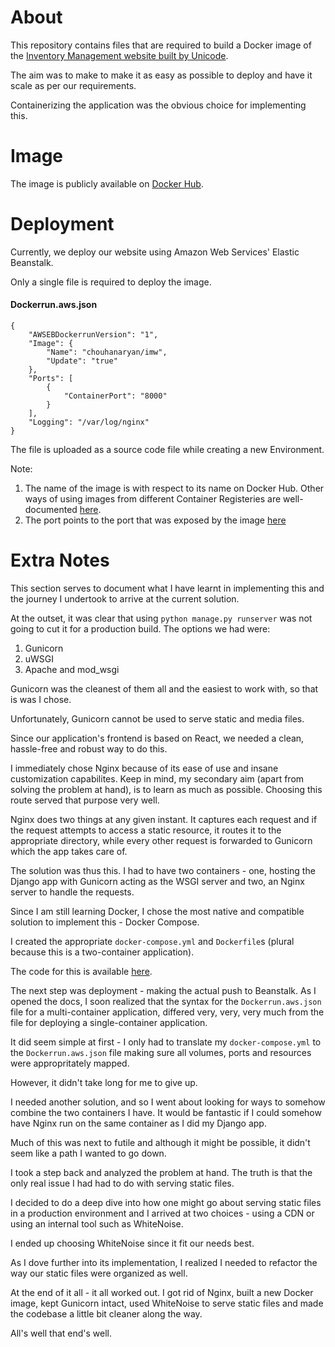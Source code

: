 # About

This repository contains files that are required to build a Docker image of the [Inventory Management website built by Unicode](https://github.com/djunicode/inventory-management-web).

The aim was to make to make it as easy as possible to deploy and have it scale as per our requirements.

Containerizing the application was the obvious choice for implementing this.

# Image

The image is publicly available on [Docker Hub](https://hub.docker.com/r/chouhanaryan/imw).

# Deployment

Currently, we deploy our website using Amazon Web Services' Elastic Beanstalk.

Only a single file is required to deploy the image.

#### Dockerrun.aws.json

```
{
	"AWSEBDockerrunVersion": "1",
	"Image": {
		"Name": "chouhanaryan/imw",
		"Update": "true"
	},
	"Ports": [
		{
			"ContainerPort": "8000"
		}
	],
	"Logging": "/var/log/nginx"
}
```

The file is uploaded as a source code file while creating a new Environment.

Note:
1. The name of the image is with respect to its name on Docker Hub. Other ways of using images from different Container Registeries are well-documented [here](https://docs.aws.amazon.com/elasticbeanstalk/latest/dg/single-container-docker-configuration.html).
2. The port points to the port that was exposed by the image [here](https://github.com/chouhanaryan/imw-docker/blob/master/Dockerfile#L22)

# Extra Notes

This section serves to document what I have learnt in implementing this and the journey I undertook to arrive at the current solution.

At the outset, it was clear that using `python manage.py runserver` was not going to cut it for a production build. The options we had were:
1. Gunicorn
2. uWSGI
3. Apache and mod_wsgi

Gunicorn was the cleanest of them all and the easiest to work with, so that is was I chose.

Unfortunately, Gunicorn cannot be used to serve static and media files.

Since our application's frontend is based on React, we needed a clean, hassle-free and robust way to do this.

I immediately chose Nginx because of its ease of use and insane customization capabilites. Keep in mind, my secondary aim (apart from solving the problem at hand), is to learn as much as possible. Choosing this route served that purpose very well.

Nginx does two things at any given instant. It captures each request and if the request attempts to access a static resource, it routes it to the appropriate directory, while every other request is forwarded to Gunicorn which the app takes care of.

The solution was thus this. I had to have two containers - one, hosting the Django app with Gunicorn acting as the WSGI server and two, an Nginx server to handle the requests.

Since I am still learning Docker, I chose the most native and compatible solution to implement this - Docker Compose.

I created the appropriate `docker-compose.yml` and `Dockerfile`s (plural because this is a two-container application).

The code for this is available [here](https://github.com/chouhanaryan/imw-docker-compose).

The next step was deployment - making the actual push to Beanstalk. As I opened the docs, I soon realized that the syntax for the `Dockerrun.aws.json` file for a multi-container application, differed very, very, very much from the file for deploying a single-container application.

It did seem simple at first - I only had to translate my `docker-compose.yml` to the `Dockerrun.aws.json` file making sure all volumes, ports and resources were appropritately mapped.

However, it didn't take long for me to give up.

I needed another solution, and so I went about looking for ways to somehow combine the two containers I have. It would be fantastic if I could somehow have Nginx run on the same container as I did my Django app.

Much of this was next to futile and although it might be possible, it didn't seem like a path I wanted to go down.

I took a step back and analyzed the problem at hand. The truth is that the only real issue I had had to do with serving static files.

I decided to do a deep dive into how one might go about serving static files in a production environment and I arrived at two choices - using a CDN or using an internal tool such as WhiteNoise.

I ended up choosing WhiteNoise since it fit our needs best.

As I dove further into its implementation, I realized I needed to refactor the way our static files were organized as well.

At the end of it all - it all worked out. I got rid of Nginx, built a new Docker image, kept Gunicorn intact, used WhiteNoise to serve static files and made the codebase a little bit cleaner along the way.

All's well that end's well.